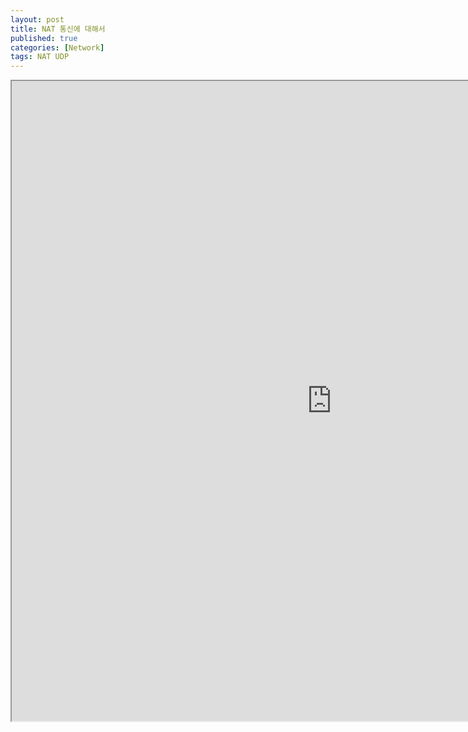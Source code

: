 ```yaml
---
layout: post
title: NAT 통신에 대해서
published: true
categories: [Network]
tags: NAT UDP
---
```

<iframe width="1024" height="1024" src="https://docs.google.com/document/d/e/2PACX-1vRpi6n6PsFCn1UYedEecfBJnjzRLF7KWZvpU86CO1RGHLpN0TJW31QqHGOhVA05C3pbPdRJqOpUXIKJ/pub?embedded=true"></iframe>  
    
